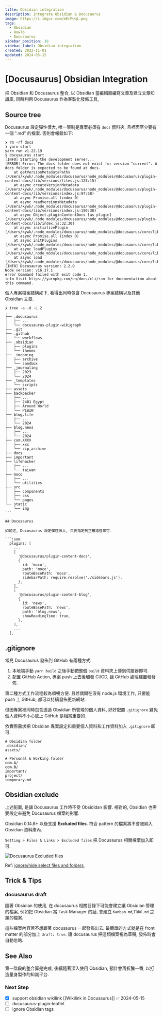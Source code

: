 ```yaml
---
title: Obsidian integration
description: Integrate Obsidian & Docusaurus
image: https://i.imgur.com/mErPwqL.png
tags:
  - Obsidian
  - HowTo
  - Docusaurus
sidebar_position: 10
sidebar_label: Obsidian integration
created: 2022-11-01
updated: 2024-05-15
---
```


# [Docusaurus] Obsidian Integration

把 Obsidian 和 Docusaurus 整合, 以 Obsidian 當編輯器編寫文章及建立文章知識庫,
同時利用 Docusaurus 作為客製化發佈工具,

## Source tree

Docusaurus 設定彈性很大,
唯一限制是專案必須有 `docs` 資料夾, 且裡面至少要有一個 ".md" 的檔案. 否則會報錯如下:

```shell
❯ rm -rf docs
❯ yarn start
yarn run v1.22.19
$ docusaurus start
[INFO] Starting the development server...
[ERROR] Error: The docs folder does not exist for version "current". A docs folder is expected to be found at docs.
    at getVersionMetadataPaths (/Users/kywk/.node_modules/docusaurus/node_modules/@docusaurus/plugin-content-docs/lib/versions/files.js:123:15)
    at async createVersionMetadata (/Users/kywk/.node_modules/docusaurus/node_modules/@docusaurus/plugin-content-docs/lib/versions/index.js:97:68)
    at async Promise.all (index 0)
    at async readVersionsMetadata (/Users/kywk/.node_modules/docusaurus/node_modules/@docusaurus/plugin-content-docs/lib/versions/index.js:150:30)
    at async Object.pluginContentDocs [as plugin] (/Users/kywk/.node_modules/docusaurus/node_modules/@docusaurus/plugin-content-docs/lib/index.js:32:30)
    at async initializePlugin (/Users/kywk/.node_modules/docusaurus/node_modules/@docusaurus/core/lib/server/plugins/init.js:83:32)
    at async Promise.all (index 0)
    at async initPlugins (/Users/kywk/.node_modules/docusaurus/node_modules/@docusaurus/core/lib/server/plugins/init.js:91:21)
    at async loadPlugins (/Users/kywk/.node_modules/docusaurus/node_modules/@docusaurus/core/lib/server/plugins/index.js:26:21)
    at async load (/Users/kywk/.node_modules/docusaurus/node_modules/@docusaurus/core/lib/server/index.js:76:58)
[INFO] Docusaurus version: 2.2.0
Node version: v16.17.1
error Command failed with exit code 1.
info Visit https://yarnpkg.com/en/docs/cli/run for documentation about this command.
```

個人專案檔案結構如下, 看得出同時包含 Docusaurus 專案結構以及其他 Obsidian 文章.

````
❯ tree -a -d -L 2
.
├── .docusaurus
│   ├── ...
│   └── docusaurus-plugin-wikigraph
├── .git
├── .github
│   └── workflows
├── .obsidian
│   ├── plugins
│   └── themes
├── _incoming
│   ├── archive
│   └── sandbox
├── _journaling
│   ├── 2023
│   └── 2024
├── _templates
│   └── scripts
├── assets
├── backpacker
│   ├── ...
│   ├── 2401 Egypt
│   ├── Around World
│   └── PIWIW
├── blog.life
│   ├── ...
│   └── 2024
├── blog.news
│   ├── ...
│   └── 2024
├── com.XXXX
│   ├── xxx
│   └── zip_archive
├── docs
├── important
├── lifehacker
│   ├── ...
│   └── taiwan
├── moco
│   ├── ...
│   └── utilities
├── src
│   ├── components
│   ├── css
│   └── pages
└── static
    └── img
```

## Docusaurus

如前述, Docusaurus 設定彈性很大, 只要指定到正確路徑即可.

```json
  plugins: [
    ...
    [
      '@docusaurus/plugin-content-docs',
      {
        id: 'moco',
        path: 'moco',
        routeBasePath: 'moco',
        sidebarPath: require.resolve('./sidebars.js'),
      },
    ],
    [
      '@docusaurus/plugin-content-blog',
      {
        id: 'news',
        routeBasePath: 'news',
        path: 'blog.news',
        showReadingTime: true,
      },
    ],
    ...
  ],
````

## .gitignore

常見 Docusaurus 發佈到 GitHub 有兩種方式:

1. 本地端手動 `yarn build` 之後手動把整個 `build` 資料夾上傳到伺服器即可.
2. 配置 GitHub Action, 專案 push 上去後觸發 CI/CD, 讓 GitHub 處理建置和發佈.

第二種方式工作流程較為順暢方便. 且若偶爾在沒有 node.js 環境工作,
只要能 push 上 GitHub, 都可以持續發佈更新網站.

但因專案裡同時包含透過 Obsidian 所管理的個人資料,
好好配置 `.gitignore` 避免個人資料不小心放上 GitHub 是相當重要的.

依實際需求把 Obsidian 專案設定和重要個人資料和工作資料加入 `.gitignore` 即可.

```.gitignore
# Obsidian folder
.obsidian/
assets/

# Personal & Working folder
com.A/
com.B/
important/
project/
temporary.md
```

## Obsidian exclude

上述配置, 是讓 Docusaurus 工作時不受 Obsididan 影響.
相對的, Obsidian 也需要設定來避免 Docusaurus 檔案的影響.

Obsidian 0.14.6+ 以後支援 **Excluded files**.
符合 pattern 的檔案將不會被納入 Obsidian 資料庫內.

`Setting > Files & Links > Excluded files` 把 Docusaurus 相關檔案加入即可.

![Docusaurus Excluded files](https://lh3.googleusercontent.com/pw/AL9nZEW9MMhjprzD-lhJs-LqPuIui3xGYg3AJJk5H5HNOjk-EVujiUzyZP7Oa31Ac1F4F84Av_ECyN4y7b3-UHf3k9ccGvYYjpG7MqxsToNuytl9QElvcZqqdkHCTLhpoptnuGAHlCVMJcirsx0-X4CxVO73sw=w800-no?authuser=0)

Ref: [ignore/hide select files and folders](https://forum.obsidian.md/t/config-to-ignore-hide-select-files-and-folders/4186),

## Trick & Tips

### docusaurus draft

隨著 Obsidian 的使用, 在 docusaurus 相關目錄下可能會建立讓 Obsidian 管理的檔案,
例如把 Obsidian 當 Task Manager 的話, 會建立 `Kanban.md`,`TODO.md` 之類的檔案.

這些檔案內容若不想跟著 docusaurus 一起發佈出去. 最簡單的方式就是在 front matter 的部分加上 `draft: true`.
讓 docusaurus 把這類檔案視為草稿, 發佈時會自動忽略.

## See Also

第一階段的整合算是完成, 後續隨著深入使用 Obsidian,
預計會再折騰一番, 以打造量身製作的知識平台.

### Next Step

- [x] support obsidian wikilink [[Wikilink in Docusaurus]] ✅ 2024-05-15
- [ ] docusaurus-plugin-leaflet
- [ ] ignore Obsidian tags
